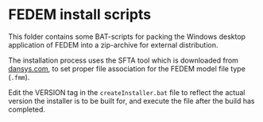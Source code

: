 <!---
  SPDX-FileCopyrightText: 2023 SAP SE

  SPDX-License-Identifier: Apache-2.0

  This file is part of FEDEM - https://openfedem.org
--->

# FEDEM install scripts

This folder contains some BAT-scripts for packing the Windows desktop application
of FEDEM into a zip-archive for external distribution.

The installation process uses the SFTA tool which is downloaded from
[dansys.com](https://danysys.com/set-file-type-association-default-application-command-line-windows-10-userchoice-hash-internal-method),
to set proper file association for the FEDEM model file type (`.fmm`).

Edit the VERSION tag in the `createInstaller.bat` file to reflect the actual version
the installer is to be built for, and execute the file after the build has completed.
